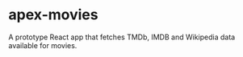 # apex-movies
A prototype React app that fetches TMDb, IMDB and Wikipedia data available for movies.
